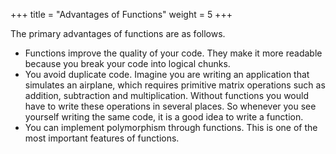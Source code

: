 +++
title = "Advantages of Functions"
weight = 5
+++

The primary advantages of functions are as follows.

 * Functions improve the quality of your code. They make it more readable because
   you break your code into logical chunks.
 * You avoid duplicate code. Imagine you are writing an application that simulates
   an airplane, which requires primitive matrix operations such as addition,
   subtraction and multiplication. Without functions you would have to write these
   operations in several places. So whenever you see yourself writing the same
   code, it is a good idea to write a function.
 * You can implement polymorphism through functions. This is one of the most
   important features of functions.
